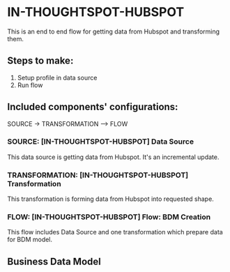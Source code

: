 # IN-THOUGHTSPOT-HUBSPOT

This is an end to end flow for getting data from Hubspot and transforming them.

## Steps to make:
1. Setup profile in data source
2. Run flow

## Included components' configurations:
SOURCE -> TRANSFORMATION –> FLOW

### SOURCE: [IN-THOUGHTSPOT-HUBSPOT] Data Source

This data source is getting data from Hubspot. It's an incremental update.

### TRANSFORMATION: [IN-THOUGHTSPOT-HUBSPOT] Transformation

This transformation is forming data from Hubspot into requested shape.

### FLOW: [IN-THOUGHTSPOT-HUBSPOT] Flow: BDM Creation

This flow includes Data Source and one transformation which prepare data for BDM model.

## Business Data Model




